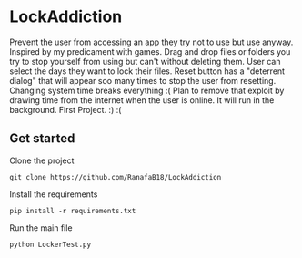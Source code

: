 # LockAddiction
Prevent  the user from accessing an app they try not to use but use anyway. Inspired by my predicament with games.
Drag and drop files or folders you try to stop yourself from using but can't without deleting them.
User can select the days they want to lock their files.
Reset button has a "deterrent dialog" that will appear soo many times to stop the user from resetting. 
Changing system time breaks everything :(
Plan to remove that exploit by drawing time from the internet when the user is online.
It will run in the background.
First Project. :) :(

## Get started

Clone the project
```
git clone https://github.com/RanafaB18/LockAddiction
```
Install the requirements

```
pip install -r requirements.txt
```
Run the main file
```
python LockerTest.py
```
